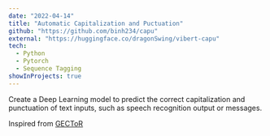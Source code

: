 ```yaml
---
date: "2022-04-14"
title: "Automatic Capitalization and Puctuation"
github: "https://github.com/binh234/capu"
external: "https://huggingface.co/dragonSwing/vibert-capu"
tech:
  - Python
  - Pytorch
  - Sequence Tagging
showInProjects: true
---
```


Create a Deep Learning model to predict the correct capitalization and punctuation of text inputs, such as speech recognition output or messages.

Inspired from [GECToR](https://arxiv.org/abs/2005.12592)